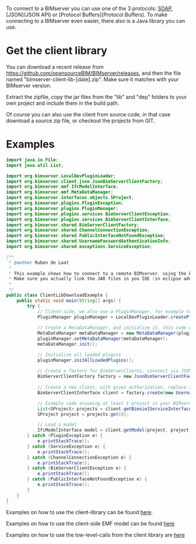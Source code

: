 To connect to a BIMserver you can use one of the 3 protocols: [SOAP](SOAP), [JSON](JSON API) or [Protocol Buffers](Protocol Buffers). To make connecting to a BIMserver even easier, there also is a Java library you can use.

# Get the client library

You can download a recent release from https://github.com/opensourceBIM/BIMserver/releases, and then the file named "bimserver-client-lib-[date].zip". Make sure it matches with your BIMserver version.

Extract the zipfile, copy the jar files from the "lib" and "dep" folders to your own project and include them in the build path.

Of course you can also use the client from source code, in that case download a source zip file, or checkout the projects from GIT.

# Examples

```java
import java.io.File;
import java.util.List;

import org.bimserver.LocalDevPluginLoader;
import org.bimserver.client.json.JsonBimServerClientFactory;
import org.bimserver.emf.IfcModelInterface;
import org.bimserver.emf.MetaDataManager;
import org.bimserver.interfaces.objects.SProject;
import org.bimserver.plugins.PluginException;
import org.bimserver.plugins.PluginManager;
import org.bimserver.plugins.services.BimServerClientException;
import org.bimserver.plugins.services.BimServerClientInterface;
import org.bimserver.shared.BimServerClientFactory;
import org.bimserver.shared.ChannelConnectionException;
import org.bimserver.shared.PublicInterfaceNotFoundException;
import org.bimserver.shared.UsernamePasswordAuthenticationInfo;
import org.bimserver.shared.exceptions.ServiceException;

/**
 * @author Ruben de Laat
 * 
 * This example shows how to connect to a remote BIMserver, using the bimserver-client-download (a bunch of JAR files you have to link in your IDE)
 * Make sure you actually link the JAR files in you IDE (in eclipse add to build-path), otherwise the PluginManager won't find certain plugins
 *
 */
public class ClientLibDownloadExample {
	public static void main(String[] args) {
		try {
			// Client-side, we also use a PluginManager, for example to be able to use the (IFC) schemas
			PluginManager pluginManager = LocalDevPluginLoader.createPluginManager(new File("home"));
			
			// Create a MetaDataManager, and initialize it, this code will be simplified/hidden in the future
			MetaDataManager metaDataManager = new MetaDataManager(pluginManager);
			pluginManager.setMetaDataManager(metaDataManager);	
			metaDataManager.init();

			// Initialize all loaded plugins
			pluginManager.initAllLoadedPlugins();
			
			// Create a factory for BimServerClients, connnect via JSON in this case
			BimServerClientFactory factory = new JsonBimServerClientFactory(metaDataManager, "http://localhost:8080");
			
			// Create a new client, with given authorization, replace this with your credentials
			BimServerClientInterface client = factory.create(new UsernamePasswordAuthenticationInfo("admin@bimserver.org", "admin"));

			// Example code assuming at least 1 project in your BIMserver
			List<SProject> projects = client.getBimsie1ServiceInterface().getAllProjects(true, true);
			SProject project = projects.get(0);

			// Load a model
			IfcModelInterface model = client.getModel(project, project.getLastRevisionId(), false, false);
		} catch (PluginException e) {
			e.printStackTrace();
		} catch (ServiceException e) {
			e.printStackTrace();
		} catch (ChannelConnectionException e) {
			e.printStackTrace();
		} catch (BimServerClientException e) {
			e.printStackTrace();
		} catch (PublicInterfaceNotFoundException e) {
			e.printStackTrace();
		}
	}
}
```
Examples on how to use the client-library can be found [here](https://github.com/opensourceBIM/BIMserver/tree/master/Tests/test/org/bimserver/tests/serviceinterface).

Examples on how to use the client-side EMF model can be found [here]( https://github.com/opensourceBIM/BIMserver/tree/master/Tests/test/org/bimserver/tests/emf)

Examples on how to use the low-level-calls from the client library are [here](https://github.com/opensourceBIM/BIMserver/tree/master/Tests/test/org/bimserver/tests/lowlevel)